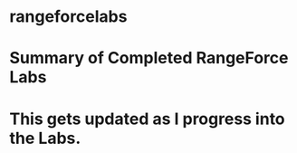 # rangeforcelabs
# Summary of Completed RangeForce Labs
# This gets updated as I progress into the Labs.
